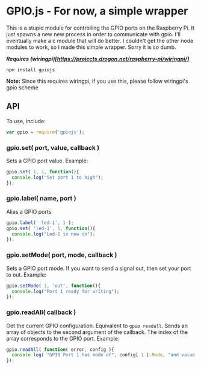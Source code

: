 # GPIO.js - For now, a simple wrapper

This is a stupid module for controlling the GPIO ports on the Raspberry Pi. It just spawns a new new process in order to communicate with gpio. I'll eventually make a c module that will do better. I couldn't get the other node modules to work, so I made this simple wrapper. Sorry it is so dumb.

___Requires (wiringpi)[https://projects.drogon.net/raspberry-pi/wiringpi/]___

```
npm install gpiojs
```

__Note:__ Since this requires wiringpi, if you use this, please follow wiringpi's gpio scheme

## API

To use, include:

```javascript
var gpio = require('gpiojs');
```

### gpio.set( port, value, callback )

Sets a GPIO port value. Example:

```javascript
gpio.set( 1, 1, function(){
  console.log("Set port 1 to high");
});
```

### gpio.label( name, port )

Alias a GPIO ports

```javascript
gpio.label( 'led-1', 1 );
gpio.set( 'led-1', 1, function(){
  console.log("Led-1 is now on");
});
```

### gpio.setMode( port, mode, callback )

Sets a GPIO port mode. If you want to send a signal out, then set your port to out. Example:

```javascript
gpio.setMode( 1, 'out', function(){
  console.log("Port 1 ready for writing");
});
```

### gpio.readAll( callback )

Get the current GPIO configuration. Equivalent to ```gpio readall```. Sends an array of objects to the second argument of the callback. The index of the array corresponds to the GPIO port. Example:

```javascript
gpio.readAll( function( error, config ){
  console.log( "GPIO Port 1 has mode of", config[ 1 ].Mode, "and value of", config[ 1 ].Value );
});
```
